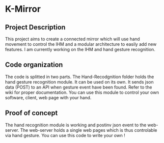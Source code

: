 # K-Mirror

## Project Description
This project aims to create a connected mirror which will use hand movement to control the IHM and a modular architecture to easily add new features.
I am currently working on the IHM and hand gesture recognition.

## Code organization
The code is splitted in two parts. The Hand-Recodgnition folder holds the hand gesture recognition module. It can be used on its own. It sends json data (POST) to an API when gesture event have been found. Refer to the wiki for proper documentation. You can use this module to control your own software, client, web page with your hand. 

## Proof of concept
The hand recognition module is working and postinv json event to the web-server. The web-server holds a single web pages which is thus controlable via hand gesture.
You can use this code to write your own ! 
